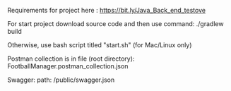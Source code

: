 Requirements for project here : https://bit.ly/Java_Back_end_testove

For start project download source code and then use command:
./gradlew build

Otherwise, use bash script titled "start.sh" (for Mac/Linux only) 

Postman collection is in file (root directory): FootballManager.postman_collection.json

Swagger: path: /public/swagger.json
